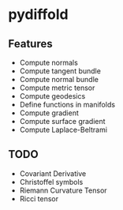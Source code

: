 # pydiffold


## Features
* Compute normals
* Compute tangent bundle
* Compute normal bundle
* Compute metric tensor
* Compute geodesics
* Define functions in manifolds
* Compute gradient
* Compute surface gradient
* Compute Laplace-Beltrami

## TODO
* Covariant Derivative
* Christoffel symbols
* Riemann Curvature Tensor
* Ricci tensor